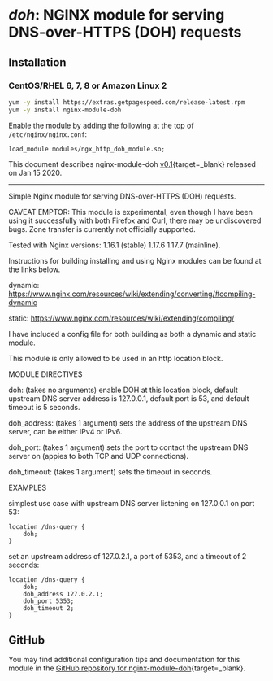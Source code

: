 # *doh*: NGINX module for serving DNS-over-HTTPS (DOH) requests


## Installation

### CentOS/RHEL 6, 7, 8 or Amazon Linux 2

```bash
yum -y install https://extras.getpagespeed.com/release-latest.rpm
yum -y install nginx-module-doh
```

Enable the module by adding the following at the top of `/etc/nginx/nginx.conf`:

```nginx
load_module modules/ngx_http_doh_module.so;
```


This document describes nginx-module-doh [v0.1](https://github.com/dvershinin/Nginx-DOH-Module/releases/tag/0.1){target=_blank} 
released on Jan 15 2020.

<hr />
Simple Nginx module for serving DNS-over-HTTPS (DOH) requests.

CAVEAT EMPTOR: This module is experimental, even though I have been using it successfully with both Firefox and Curl, there may be undiscovered bugs. Zone transfer is currently not officially supported.

Tested with Nginx versions:
1.16.1 (stable)
1.17.6
1.17.7 (mainline).

Instructions for building installing and using Nginx modules can be found at the links below.

dynamic: https://www.nginx.com/resources/wiki/extending/converting/#compiling-dynamic

static: https://www.nginx.com/resources/wiki/extending/compiling/

I have included a config file for both building as both a dynamic and static module.

This module is only allowed to be used in an http location block.

MODULE DIRECTIVES

doh: (takes no arguments) enable DOH at this location block, default upstream DNS server address is 127.0.0.1, default port is 53, and default timeout is 5 seconds.

doh_address: (takes 1 argument) sets the address of the upstream DNS server, can be either IPv4 or IPv6.

doh_port: (takes 1 argument) sets the port to contact the upstream DNS server on (appies to both TCP and UDP connections).

doh_timeout: (takes 1 argument) sets the timeout in seconds.

EXAMPLES

simplest use case with upstream DNS server listening on 127.0.0.1 on port 53:

```nginx
location /dns-query { 
	doh;
}
```

set an upstream address of 127.0.2.1, a port of 5353, and a timeout of 2 seconds:

```nginx
location /dns-query { 
	doh;
	doh_address 127.0.2.1;
	doh_port 5353;
	doh_timeout 2;
}
```

## GitHub

You may find additional configuration tips and documentation for this module in the [GitHub 
repository for 
nginx-module-doh](https://github.com/dvershinin/Nginx-DOH-Module){target=_blank}.